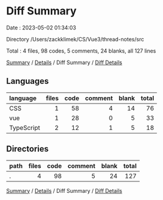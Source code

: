 # Diff Summary

Date : 2023-05-02 01:34:03

Directory /Users/zackklimek/CS/Vue3/thread-notes/src

Total : 4 files,  98 codes, 5 comments, 24 blanks, all 127 lines

[Summary](results.md) / [Details](details.md) / Diff Summary / [Diff Details](diff-details.md)

## Languages
| language | files | code | comment | blank | total |
| :--- | ---: | ---: | ---: | ---: | ---: |
| CSS | 1 | 58 | 4 | 14 | 76 |
| vue | 1 | 28 | 0 | 5 | 33 |
| TypeScript | 2 | 12 | 1 | 5 | 18 |

## Directories
| path | files | code | comment | blank | total |
| :--- | ---: | ---: | ---: | ---: | ---: |
| . | 4 | 98 | 5 | 24 | 127 |

[Summary](results.md) / [Details](details.md) / Diff Summary / [Diff Details](diff-details.md)